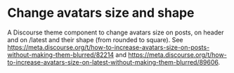 # Change avatars size and shape
A Discourse theme component to change avatars size on posts, on header and on /latest and their shape (from rounded to square). See https://meta.discourse.org/t/how-to-increase-avatars-size-on-posts-without-making-them-blurred/82214 and https://meta.discourse.org/t/how-to-increase-avatars-size-on-latest-without-making-them-blurred/89606.
